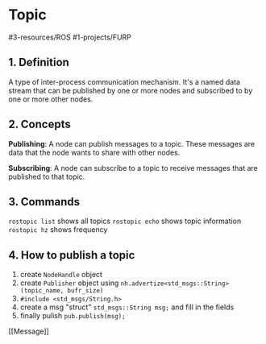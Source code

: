 # Topic
#3-resources/ROS #1-projects/FURP 

## 1. Definition
A type of inter-process communication mechanism. It's a named data stream that can be published by one or more nodes and subscribed to by one or more other nodes.

## 2. Concepts
**Publishing**: A node can publish messages to a topic. These messages are data that the node wants to share with other nodes.

**Subscribing**: A node can subscribe to a topic to receive messages that are published to that topic.

## 3. Commands
`rostopic list` shows all topics
`rostopic echo` shows topic information
`rostopic hz` shows frequency


## 4. How to publish a topic
1. create `NodeHandle` object
2. create `Publisher` object using `nh.advertize<std_msgs::String>(topic_name, bufr_size)` 
3. `#include <std_msgs/String.h>` 
4. create a msg "struct" `std_msgs::String msg;` and fill in the fields
5. finally pulish `pub.publish(msg);`

[[Message]]